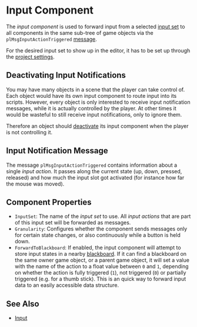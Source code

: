 # Input Component

The *input component* is used to forward input from a selected [input set](Input.md) to all components in the same sub-tree of game objects via the `plMsgInputActionTriggered` [message](world-messaging.md).

For the desired input set to show up in the editor, it has to be set up through the [project settings](input-config.md).

## Deactivating Input Notifications

You may have many objects in a scene that the player can take control of. Each object would have its own input component to route input into its scripts. However, every object is only interested to receive input notification messages, while it is actually controlled by the player. At other times it would be wasteful to still receive input notifications, only to ignore them.

Therefore an object should [deactivate](components.md#component-activation) its input component when the player is not controlling it.

## Input Notification Message

The message `plMsgInputActionTriggered` contains information about a single *input action*. It passes along the current state (up, down, pressed, released) and how much the input slot got activated (for instance how far the mouse was moved).

## Component Properties

* `InputSet`: The name of the *input set* to use. All *input actions* that are part of this input set will be forwarded as messages.
* `Granularity`: Configures whether the component sends messages only for certain state changes, or also continuously while a button is held down.
* `ForwardToBlackboard`: If enabled, the input component will attempt to store input states in a nearby [blackboard](blackboards.md). If it can find a blackboard on the same owner game object, or a parent game object, it will set a value with the name of the action to a float value between `0` and `1`, depending on whether the action is fully triggered (`1`), not triggered (`0`) or partially triggered (e.g. for a thumb stick). This is an quick way to forward input data to an easily accessible data structure.

## See Also

* [Input](Input.md)